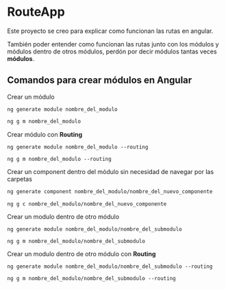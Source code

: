 # RouteApp

Este proyecto se creo para explicar como funcionan las rutas en angular. 

También poder entender como funcionan las rutas junto con los módulos y módulos dentro de otros módulos, perdón por decir módulos tantas veces **módulos**.


## Comandos para crear módulos en Angular

Crear un módulo

```shell
ng generate module nombre_del_modulo
```
```bash
ng g m nombre_del_modulo
```

Crear módulo con **Routing**
```shell
ng generate module nombre_del_modulo --routing
```
```
ng g m nombre_del_modulo --routing
```

Crear un component dentro del módulo sin necesidad de navegar por las carpetas

```bash
ng generate component nombre_del_modulo/nombre_del_nuevo_componente
```
```shell
ng g c nombre_del_modulo/nombre_del_nuevo_componente
```



Crear un modulo dentro de otro módulo

```shell
ng generate module nombre_del_modulo/nombre_del_submodulo
```
```shell
ng g m nombre_del_modulo/nombre_del_submodulo

```


Crear un modulo dentro de otro módulo con **Routing**

```shell
ng generate module nombre_del_modulo/nombre_del_submodulo --routing
```
```shell
ng g m nombre_del_modulo/nombre_del_submodulo --routing
```

